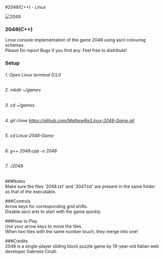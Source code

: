 #2048(C++) - Linux    
    
    
![2048](https://cloud.githubusercontent.com/assets/19341165/15267299/78c5ca4c-19db-11e6-86df-751eb3559e14.png)
  
  
### 2048(C++)           
Linux console implementation of the game 2048 using ascii colouring schemes.     
Please Do report Bugs if you find any. Feel free to distribute!  
  
### Setup    
###### 1. Open Linux terminal (CLI)    
###### 2. mkdir ~/games    
###### 3. cd ~/games    
###### 4. git clone https://github.com/MathewRo/Linux-2048-Game.git      
###### 5. cd Linux-2048-Game    
###### 6. g++ 2048.cpp -o 2048    
###### 7. ./2048    
  
###Notes    
Make sure the files '2048.txt' and '2047.txt' are present in the same folder as that of the executable.  

###Controls      
Arrow keys for corresponding grid shifts.   
Disable ascii arts to start with the game quickly.  
  
###How to Play       
Use your arrow keys to move the tiles.  
When two tiles with the same number touch, they merge into one!  

###Credits       
2048 is a single-player sliding block puzzle game by 19-year-old Italian web developer Gabriele Cirulli.  
